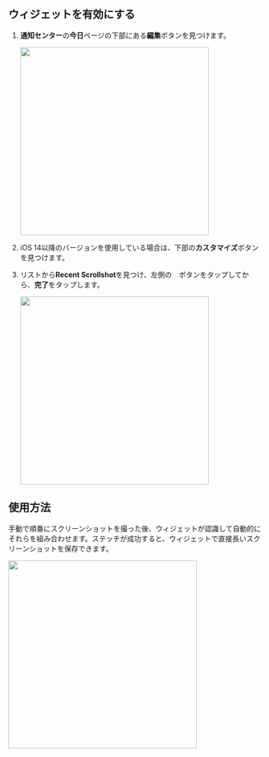 ## ウィジェットを有効にする

1. **通知センター**の**今日**ページの下部にある**編集**ボタンを見つけます。

    <img src="/assets/guide-widget-1.jpg" width="375" >
    
2. iOS 14以降のバージョンを使用している場合は、下部の**カスタマイズ**ボタンを見つけます。

3. リストから**Recent Scrollshot**を見つけ、左側の<img src="/assets/guide-plus.png" style="height:1em !important; vertical-align:-10%">ボタンをタップしてから、**完了**をタップします。

    <img src="/assets/guide-widget-2.jpg" width="375" >

## 使用方法

手動で順番にスクリーンショットを撮った後、ウィジェットが認識して自動的にそれらを組み合わせます。ステッチが成功すると、ウィジェットで直接長いスクリーンショットを保存できます。

<img src="/assets/guide-widget-3.jpg" width="375" >